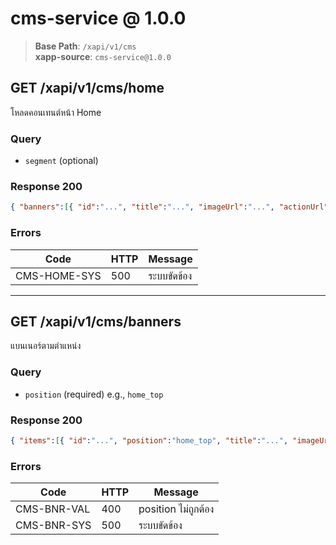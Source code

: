 # cms-service @ 1.0.0

> **Base Path**: `/xapi/v1/cms`  
> **xapp-source**: `cms-service@1.0.0`

## GET /xapi/v1/cms/home
โหลดคอนเทนต์หน้า Home

### Query
- `segment` (optional)

### Response 200
```json
{ "banners":[{ "id":"...", "title":"...", "imageUrl":"...", "actionUrl":"..." }], "sections":[...] }
```

### Errors
| Code | HTTP | Message |
|---|---|---|
| CMS-HOME-SYS | 500 | ระบบขัดข้อง |

---

## GET /xapi/v1/cms/banners
แบนเนอร์ตามตำแหน่ง

### Query
- `position` (required) e.g., `home_top`

### Response 200
```json
{ "items":[{ "id":"...", "position":"home_top", "title":"...", "imageUrl":"...", "actionUrl":"..." } ]}
```

### Errors
| Code | HTTP | Message |
|---|---|---|
| CMS-BNR-VAL | 400 | position ไม่ถูกต้อง |
| CMS-BNR-SYS | 500 | ระบบขัดข้อง |
